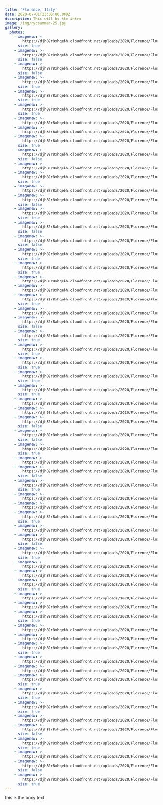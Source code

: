 ```yaml
---
title: 'Florence, Italy'
date: 2020-07-01T23:00:00.000Z
description: This will be the intro
image: /img/nycsummer-25.jpg
gallery:
  photos:
    - imagenew: >-
        https://djh82r8xhqebh.cloudfront.net/uploads/2020/Florence/Florence_Blog-16.jpg
      size: true
    - imagenew: >-
        https://djh82r8xhqebh.cloudfront.net/uploads/2020/Florence/Florence_Blog-2.jpg
      size: false
    - imagenew: >-
        https://djh82r8xhqebh.cloudfront.net/uploads/2020/Florence/Florence_Blog-13.jpg
      size: false
    - imagenew: >-
        https://djh82r8xhqebh.cloudfront.net/uploads/2020/Florence/Florence_Blog-1.jpg
      size: true
    - imagenew: >-
        https://djh82r8xhqebh.cloudfront.net/uploads/2020/Florence/Florence_Blog-4.jpg
      size: true
    - imagenew: >-
        https://djh82r8xhqebh.cloudfront.net/uploads/2020/Florence/Florence_Blog-3.jpg
      size: true
    - imagenew: >-
        https://djh82r8xhqebh.cloudfront.net/uploads/2020/Florence/Florence_Blog-5.jpg
    - imagenew: >-
        https://djh82r8xhqebh.cloudfront.net/uploads/2020/Florence/Florence_Blog-7.jpg
    - imagenew: >-
        https://djh82r8xhqebh.cloudfront.net/uploads/2020/Florence/Florence_Blog-6.jpg
      size: true
    - imagenew: >-
        https://djh82r8xhqebh.cloudfront.net/uploads/2020/Florence/Florence_Blog-10.jpg
      size: false
    - imagenew: >-
        https://djh82r8xhqebh.cloudfront.net/uploads/2020/Florence/Florence_Blog-8.jpg
    - imagenew: >-
        https://djh82r8xhqebh.cloudfront.net/uploads/2020/Florence/Florence_Blog-9.jpg
      size: true
    - imagenew: >-
        https://djh82r8xhqebh.cloudfront.net/uploads/2020/Florence/Florence_Blog-12.jpg
    - imagenew: >-
        https://djh82r8xhqebh.cloudfront.net/uploads/2020/Florence/Florence_Blog-17.jpg
      size: false
    - imagenew: >-
        https://djh82r8xhqebh.cloudfront.net/uploads/2020/Florence/Florence_Blog-11.jpg
      size: true
    - imagenew: >-
        https://djh82r8xhqebh.cloudfront.net/uploads/2020/Florence/Florence_Blog-15.jpg
      size: false
    - imagenew: >-
        https://djh82r8xhqebh.cloudfront.net/uploads/2020/Florence/Florence_Blog-14.jpg
      size: false
    - imagenew: >-
        https://djh82r8xhqebh.cloudfront.net/uploads/2020/Florence/Florence_Blog-18.jpg
      size: true
    - imagenew: >-
        https://djh82r8xhqebh.cloudfront.net/uploads/2020/Florence/Florence_Blog-19.jpg
      size: true
    - imagenew: >-
        https://djh82r8xhqebh.cloudfront.net/uploads/2020/Florence/Florence_Blog-24.jpg
    - imagenew: >-
        https://djh82r8xhqebh.cloudfront.net/uploads/2020/Florence/Florence_Blog-22.jpg
    - imagenew: >-
        https://djh82r8xhqebh.cloudfront.net/uploads/2020/Florence/Florence_Blog-23.jpg
      size: true
    - imagenew: >-
        https://djh82r8xhqebh.cloudfront.net/uploads/2020/Florence/Florence_Blog-20.jpg
    - imagenew: >-
        https://djh82r8xhqebh.cloudfront.net/uploads/2020/Florence/Florence_Blog-21.jpg
      size: false
    - imagenew: >-
        https://djh82r8xhqebh.cloudfront.net/uploads/2020/Florence/Florence_Blog-25.jpg
      size: true
    - imagenew: >-
        https://djh82r8xhqebh.cloudfront.net/uploads/2020/Florence/Florence_Blog-29.jpg
      size: true
    - imagenew: >-
        https://djh82r8xhqebh.cloudfront.net/uploads/2020/Florence/Florence_Blog-27.jpg
      size: true
    - imagenew: >-
        https://djh82r8xhqebh.cloudfront.net/uploads/2020/Florence/Florence_Blog-28.jpg
      size: true
    - imagenew: >-
        https://djh82r8xhqebh.cloudfront.net/uploads/2020/Florence/Florence_Blog-35.jpg
      size: true
    - imagenew: >-
        https://djh82r8xhqebh.cloudfront.net/uploads/2020/Florence/Florence_Blog-36.jpg
    - imagenew: >-
        https://djh82r8xhqebh.cloudfront.net/uploads/2020/Florence/Florence_Blog-37.jpg
    - imagenew: >-
        https://djh82r8xhqebh.cloudfront.net/uploads/2020/Florence/Florence_Blog-33.jpg
      size: false
    - imagenew: >-
        https://djh82r8xhqebh.cloudfront.net/uploads/2020/Florence/Florence_Blog-34.jpg
      size: false
    - imagenew: >-
        https://djh82r8xhqebh.cloudfront.net/uploads/2020/Florence/Florence_Blog-30.jpg
      size: true
    - imagenew: >-
        https://djh82r8xhqebh.cloudfront.net/uploads/2020/Florence/Florence_Blog-32.jpg
    - imagenew: >-
        https://djh82r8xhqebh.cloudfront.net/uploads/2020/Florence/Florence_Blog-31.jpg
      size: false
    - imagenew: >-
        https://djh82r8xhqebh.cloudfront.net/uploads/2020/Florence/Florence_Blog-26.jpg
      size: true
    - imagenew: >-
        https://djh82r8xhqebh.cloudfront.net/uploads/2020/Florence/Florence_Blog-38.jpg
    - imagenew: >-
        https://djh82r8xhqebh.cloudfront.net/uploads/2020/Florence/Florence_Blog-39.jpg
    - imagenew: >-
        https://djh82r8xhqebh.cloudfront.net/uploads/2020/Florence/Florence_Blog-41.jpg
      size: true
    - imagenew: >-
        https://djh82r8xhqebh.cloudfront.net/uploads/2020/Florence/Florence_Blog-40.jpg
    - imagenew: >-
        https://djh82r8xhqebh.cloudfront.net/uploads/2020/Florence/Florence_Blog-43.jpg
      size: false
    - imagenew: >-
        https://djh82r8xhqebh.cloudfront.net/uploads/2020/Florence/Florence_Blog-42.jpg
      size: true
    - imagenew: >-
        https://djh82r8xhqebh.cloudfront.net/uploads/2020/Florence/Florence_Blog-44.jpg
    - imagenew: >-
        https://djh82r8xhqebh.cloudfront.net/uploads/2020/Florence/Florence_Blog-45.jpg
    - imagenew: >-
        https://djh82r8xhqebh.cloudfront.net/uploads/2020/Florence/Florence_Blog-47.jpg
      size: true
    - imagenew: >-
        https://djh82r8xhqebh.cloudfront.net/uploads/2020/Florence/Florence_Blog-48.jpg
    - imagenew: >-
        https://djh82r8xhqebh.cloudfront.net/uploads/2020/Florence/Florence_Blog-49.jpg
    - imagenew: >-
        https://djh82r8xhqebh.cloudfront.net/uploads/2020/Florence/Florence_Blog-51.jpg
      size: true
    - imagenew: >-
        https://djh82r8xhqebh.cloudfront.net/uploads/2020/Florence/Florence_Blog-60.jpg
    - imagenew: >-
        https://djh82r8xhqebh.cloudfront.net/uploads/2020/Florence/Florence_Blog-55.jpg
    - imagenew: >-
        https://djh82r8xhqebh.cloudfront.net/uploads/2020/Florence/Florence_Blog-50.jpg
      size: true
    - imagenew: >-
        https://djh82r8xhqebh.cloudfront.net/uploads/2020/Florence/Florence_Blog-54.jpg
    - imagenew: >-
        https://djh82r8xhqebh.cloudfront.net/uploads/2020/Florence/Florence_Blog-53.jpg
    - imagenew: >-
        https://djh82r8xhqebh.cloudfront.net/uploads/2020/Florence/Florence_Blog-64.jpg
      size: true
    - imagenew: >-
        https://djh82r8xhqebh.cloudfront.net/uploads/2020/Florence/Florence_Blog-62.jpg
      size: true
    - imagenew: >-
        https://djh82r8xhqebh.cloudfront.net/uploads/2020/Florence/Florence_Blog-52.jpg
      size: true
    - imagenew: >-
        https://djh82r8xhqebh.cloudfront.net/uploads/2020/Florence/Florence_Blog-56.jpg
    - imagenew: >-
        https://djh82r8xhqebh.cloudfront.net/uploads/2020/Florence/Florence_Blog-58.jpg
      size: false
    - imagenew: >-
        https://djh82r8xhqebh.cloudfront.net/uploads/2020/Florence/Florence_Blog-57.jpg
      size: true
    - imagenew: >-
        https://djh82r8xhqebh.cloudfront.net/uploads/2020/Florence/Florence_Blog-59.jpg
    - imagenew: >-
        https://djh82r8xhqebh.cloudfront.net/uploads/2020/Florence/Florence_Blog-63.jpg
      size: false
    - imagenew: >-
        https://djh82r8xhqebh.cloudfront.net/uploads/2020/Florence/Florence_Blog-61.jpg
      size: true
---
```

this is the body text

